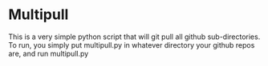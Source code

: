 # Multipull

This is a very simple python script that will git pull all github sub-directories.
To run, you simply put multipull.py in whatever directory your github repos are, and run multipull.py